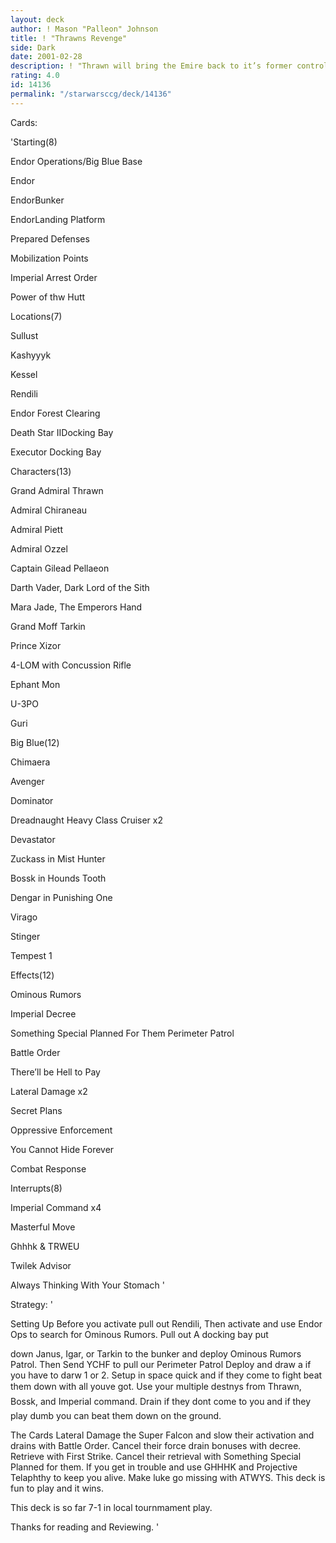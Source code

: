 ```yaml
---
layout: deck
author: ! Mason "Palleon" Johnson
title: ! "Thrawns Revenge"
side: Dark
date: 2001-02-28
description: ! "Thrawn will bring the Emire back to it’s former control fo the galaxy."
rating: 4.0
id: 14136
permalink: "/starwarsccg/deck/14136"
---
```

Cards: 

'Starting(8)


Endor Operations/Big Blue Base

Endor

EndorBunker

EndorLanding Platform

Prepared Defenses

Mobilization Points

Imperial Arrest Order

Power of thw Hutt 


Locations(7)


Sullust

Kashyyyk

Kessel

Rendili

Endor Forest Clearing

Death Star IIDocking Bay

Executor Docking Bay


Characters(13)


Grand Admiral Thrawn

Admiral Chiraneau

Admiral Piett

Admiral Ozzel

Captain Gilead Pellaeon

Darth Vader, Dark Lord of the Sith

Mara Jade, The Emperors Hand

Grand Moff Tarkin

Prince Xizor

4-LOM with Concussion Rifle

Ephant Mon

U-3PO

Guri


Big Blue(12)


Chimaera

Avenger

Dominator

Dreadnaught Heavy Class Cruiser x2

Devastator 

Zuckass in Mist Hunter

Bossk in Hounds Tooth

Dengar in Punishing One

Virago

Stinger

Tempest 1


Effects(12)


Ominous Rumors

Imperial Decree

Something Special Planned For Them Perimeter Patrol

Battle Order

There’ll be Hell to Pay

Lateral Damage x2

Secret Plans

Oppressive Enforcement

You Cannot Hide Forever

Combat Response



Interrupts(8)


Imperial Command x4

Masterful Move

Ghhhk & TRWEU

Twilek Advisor

Always Thinking With Your Stomach   '

Strategy: '

Setting Up Before you activate pull out Rendili, Then activate and use Endor Ops to search for Ominous Rumors. Pull out A docking bay put

down Janus, Igar, or Tarkin to the bunker and deploy Ominous Rumors Patrol. Then Send YCHF to pull our Perimeter Patrol Deploy and draw a if you have to darw 1 or 2. Setup in space quick and if they come to fight beat them down with all youve got. Use your multiple destnys from Thrawn, Bossk, and Imperial command. Drain if they dont come to you and if they play dumb you can beat them down on the ground.


The Cards Lateral Damage the Super Falcon and slow their activation and drains with Battle Order. Cancel their force drain bonuses with decree. Retrieve with First Strike. Cancel their retrieval with Something Special Planned for them. If you get in trouble and use GHHHK and Projective Telaphthy to keep you alive. Make luke go missing with ATWYS. This deck is fun to play and it wins.


This deck is so far 7-1 in local tournmament play.


Thanks for reading and Reviewing.  '
